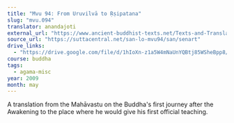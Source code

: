 ```yaml
---
title: "Mvu 94: From Uruvilvā to Ṛṣipatana"
slug: "mvu.094"
translator: anandajoti
external_url: "https://www.ancient-buddhist-texts.net/Texts-and-Translations/Short-Pieces-in-Sanskrit/Uruvilvato-Rsipatanam.htm"
source_url: "https://suttacentral.net/san-lo-mvu94/san/senart"
drive_links: 
  - "https://drive.google.com/file/d/1hIoXn-z1a5W4mNaUnYQBtj85WSheBpp8/view?usp=drivesdk"
course: buddha
tags:
  - agama-misc
year: 2009
month: may
---
```


A translation from the Mahāvastu on the Buddha's first journey after the Awakening to the place where he would give his first official teaching.
